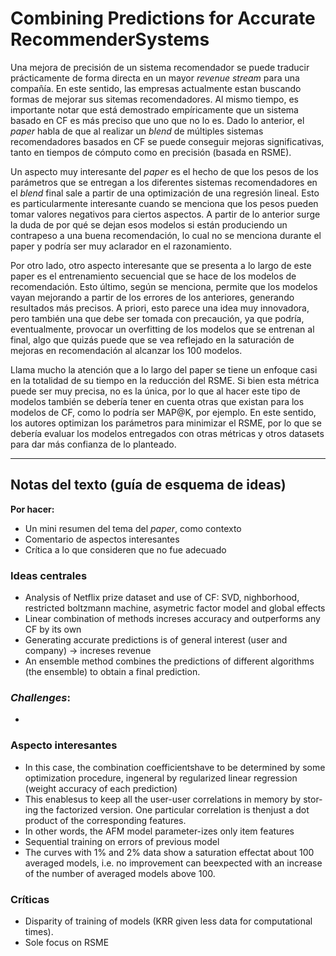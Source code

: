 # Combining Predictions for Accurate RecommenderSystems

Una mejora de precisión de un sistema recomendador se puede traducir prácticamente de forma directa en un mayor *revenue stream* para una compañía. En este sentido, las empresas actualmente estan buscando formas de mejorar sus sitemas recomendadores. Al mismo tiempo, es importante notar que está demostrado empíricamente que un sistema basado en CF es más preciso que uno que no lo es. Dado lo anterior, el *paper* habla de que al realizar un *blend* de múltiples sistemas recomendadores basados en CF se puede conseguir mejoras significativas, tanto en tiempos de cómputo como en precisión (basada en RSME).

Un aspecto muy interesante del *paper* es el hecho de que los pesos de los parámetros que se entregan a los diferentes sistemas recomendadores en el *blend* final sale a partir de una optimización de una regresión lineal. Esto es particularmente interesante cuando se menciona que los pesos pueden tomar valores negativos para ciertos aspectos. A partir de lo anterior surge la duda de por qué se dejan esos modelos si están produciendo un contrapeso a una buena recomendación, lo cual no se menciona durante el paper y podría ser muy aclarador en el razonamiento.

Por otro lado, otro aspecto interesante que se presenta a lo largo de este paper es el entrenamiento secuencial que se hace de los modelos de recomendación. Esto último, según se menciona, permite que los modelos vayan mejorando a partir de los errores de los anteriores, generando resultados más precisos. A priori, esto parece una idea muy innovadora, pero también una que debe ser tomada con precaución, ya que podría, eventualmente, provocar un overfitting de los modelos que se entrenan al final, algo que quizás puede que se vea reflejado en la saturación de mejoras en recomendación al alcanzar los 100 modelos.


Llama mucho la atención que a lo largo del paper se tiene un enfoque casi en la totalidad de su tiempo en la reducción del RSME. Si bien esta métrica puede ser muy precisa, no es la única, por lo que al hacer este tipo de modelos también se debería tener en cuenta otras que existan para los modelos de CF, como lo podría ser MAP@K, por ejemplo. En este sentido, los autores optimizan los parámetros para minimizar el RSME, por lo que se debería evaluar los modelos entregados con otras métricas y otros datasets para dar más confianza de lo planteado.

---
## Notas del texto (guía de esquema de ideas)
**Por hacer:**
- Un mini resumen del tema del *paper*, como contexto
- Comentario de aspectos interesantes
- Crítica a lo que consideren que no fue adecuado

### Ideas centrales
- Analysis of Netflix prize dataset and use of CF: SVD, nighborhood, restricted boltzmann machine, asymetric factor model and global effects
- Linear combination of methods increses accuracy and outperforms any CF by its own
- Generating accurate predictions is of general interest (user and company) -> increses revenue
- An ensemble method combines the predictions of different algorithms (the ensemble) to obtain a final prediction. 

### *Challenges*:
- 

### Aspecto interesantes
- In this case, the combination coefficientshave to be determined by some optimization procedure, ingeneral by regularized linear regression (weight accuracy of each prediction)
- This enablesus to keep all the user-user correlations in memory by stor-ing the factorized version.  One particular correlation is thenjust a dot product of the corresponding features.
- In other words, the AFM model parameter-izes  only  item  features
- Sequential training on errors of previous model
- The curves with 1% and 2% data show a saturation effectat about 100 averaged models, i.e.  no improvement can beexpected with an increase of the number of averaged models above 100.

### Críticas
- Disparity of training of models (KRR given less data for computational times).
- Sole focus on RSME
